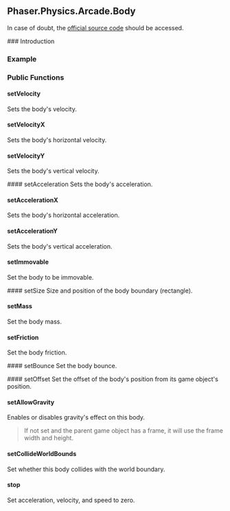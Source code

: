 ## Phaser.Physics.Arcade.Body

In case of doubt, the [official source code](https://github.com/photonstorm/phaser) should be accessed.

### Introduction

### Example

### Public Functions

#### setVelocity
Sets the body's velocity.

#### setVelocityX
Sets the body's horizontal velocity.

#### setVelocityY
Sets the body's vertical velocity.

#### setAcceleration
Sets the body's acceleration.

#### setAccelerationX
Sets the body's horizontal acceleration.

#### setAccelerationY
Sets the body's vertical acceleration.

#### setImmovable
Set the body to be immovable.

#### setSize
Size and position of the body boundary (rectangle).

#### setMass
Set the body mass.

#### setFriction
Set the body friction.

#### setBounce
Set the body bounce.

#### setOffset
Set the offset of the body's position from its game object's position.

#### setAllowGravity
Enables or disables gravity's effect on this body.

> If not set and the parent game object has a frame, it will use the frame width and height.

#### setCollideWorldBounds
Set whether this body collides with the world boundary.

#### stop
Set acceleration, velocity, and speed to zero.
